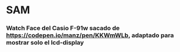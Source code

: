 # SAM


### Watch Face del Casio F-91w sacado de https://codepen.io/manz/pen/KKWmWLb, adaptado para mostrar solo el lcd-display